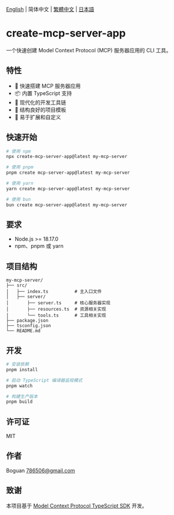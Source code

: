 [English](../README.md) | 简体中文 | [繁體中文](README_zh-TW.md) | [日本語](README_ja-JP.md)

# create-mcp-server-app

一个快速创建 Model Context Protocol (MCP) 服务器应用的 CLI 工具。

## 特性

- 🚀 快速搭建 MCP 服务器应用
- 📦 内置 TypeScript 支持
- 🔧 现代化的开发工具链
- 📝 结构良好的项目模板
- 🎯 易于扩展和自定义

## 快速开始

```bash
# 使用 npm
npx create-mcp-server-app@latest my-mcp-server

# 使用 pnpm
pnpm create mcp-server-app@latest my-mcp-server

# 使用 yarn
yarn create mcp-server-app@latest my-mcp-server

# 使用 bun
bun create mcp-server-app@latest my-mcp-server
```

## 要求

- Node.js >= 18.17.0
- npm、pnpm 或 yarn

## 项目结构

```
my-mcp-server/
├── src/
│   ├── index.ts          # 主入口文件
│   ├── server/
│       ├── server.ts     # 核心服务器实现
│       ├── resources.ts  # 资源相关实现
│       └── tools.ts      # 工具相关实现
├── package.json
├── tsconfig.json
└── README.md
```

## 开发

```bash
# 安装依赖
pnpm install

# 启动 TypeScript 编译器监视模式
pnpm watch

# 构建生产版本
pnpm build
```

## 许可证

MIT

## 作者

Boguan <786506@gmail.com>

## 致谢

本项目基于 [Model Context Protocol TypeScript SDK](https://github.com/modelcontextprotocol/typescript-sdk) 开发。